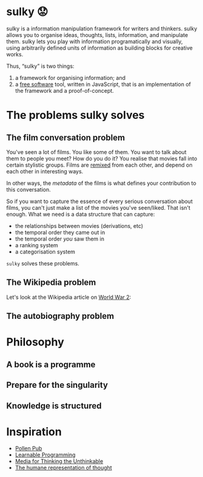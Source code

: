 # sulky 😟

sulky is a information manipulation framework for writers and thinkers. sulky allows you to organise ideas, thoughts, lists, information, and manipulate them. sulky lets you play with information programatically and visually, using arbitrarily defined units of information as building blocks for creative works. 

Thus, “sulky” is two things: 

1. a framework for organising information; and 
2. a [free software](http://www.fsf.org/) tool, written in JavaScript, that is an implementation of the framework and a proof-of-concept.

# The problems sulky solves

## The film conversation problem

You've seen a lot of films. You like some of them. You want to talk about them to people you meet? How do you do it? You realise that movies fall into certain stylistic groups. Films are [remixed](http://everythingisaremix.info/) from each other, and depend on each other in interesting ways.

In other ways, the *metadata* of the films is what defines your contribution to this conversation. 

So if you want to capture the essence of every serious conversation about films, you can't just make a list of the movies you've seen/liked. That isn't enough. What we need is a data structure that can capture:

* the relationships between movies (derivations, etc)
* the temporal order they came out in
* the temporal order *you* saw them in
* a ranking system
* a categorisation system

`sulky` solves these problems. 

## The Wikipedia problem

Let's look at the Wikipedia article on [World War 2](https://en.wikipedia.org/wiki/World_War_II):



## The autobiography problem

# Philosophy 

## A book is a programme 

## Prepare for the singularity 

## Knowledge is structured

# Inspiration 

* [Pollen Pub](http://pollenpub.com/)
* [Learnable Programming](http://worrydream.com/#!/LearnableProgramming)
* [Media for Thinking the Unthinkable](http://worrydream.com/#!/MediaForThinkingTheUnthinkable)
* [The humane representation of thought](http://worrydream.com/#!/TheHumaneRepresentationOfThoughtTalk)
